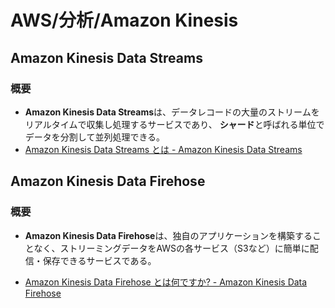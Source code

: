 # AWS/分析/Amazon Kinesis

## Amazon Kinesis Data Streams

### 概要

- **Amazon Kinesis Data Streams**は、データレコードの大量のストリームをリアルタイムで収集し処理するサービスであり、
  **シャード**と呼ばれる単位でデータを分割して並列処理できる。
- [Amazon Kinesis Data Streams とは - Amazon Kinesis Data Streams](https://docs.aws.amazon.com/ja_jp/streams/latest/dev/introduction.html)

## Amazon Kinesis Data Firehose

### 概要

- **Amazon Kinesis Data Firehose**は、独自のアプリケーションを構築することなく、ストリーミングデータをAWSの各サービス（S3など）に簡単に配信・保存できるサービスである。

- [Amazon Kinesis Data Firehose とは何ですか? - Amazon Kinesis Data Firehose](https://docs.aws.amazon.com/ja_jp/firehose/latest/dev/what-is-this-service.html)
